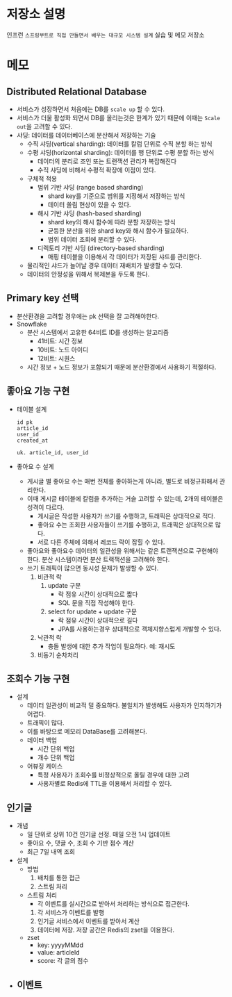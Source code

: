 # 저장소 설명
인프런 `스프링부트로 직접 만들면서 배우는 대규모 시스템 설계` 실습 및 메모 저장소

# 메모
## Distributed Relational Database
- 서비스가 성장하면서 처음에는 DB를 `scale up` 할 수 있다. 
- 서비스가 더울 활성화 되면서 DB를 올리는것은 한계가 있기 때문에 이때는 `Scale out`을 고려할 수 있다. 
- 샤딩: 데이터를 데이터베이스에 분산해서 저장하는 기술
   - 수직 샤딩(vertical sharding): 데이터를 칼럼 단위로 수직 분할 하는 방식
   - 수평 샤딩(horizontal sharding): 데이터를 행 단위로 수평 분할 하는 방식
      - 데이터의 분리로 조인 또는 트랜잭션 관리가 복잡해진다
      - 수직 샤딩에 비해서 수평적 확장에 이점이 있다. 
   - 구체적 적용
      - 범위 기반 샤딩 (range based sharding)
         - shard key를 기준으로 범위를 지정해서 저장하는 방식
         - 데이터 쏠림 현상이 있을 수 있다. 
      - 해시 기반 샤딩 (hash-based sharding)
         - shard key의 해시 함수에 따라 분할 저장하는 방식
         - 균등한 분산을 위한 shard key와 해시 함수가 필요하다.
         - 범위 데이터 조회에 분리할 수 있다. 
      - 디렉토리 기반 샤딩 (directory-based sharding)
         - 매핑 테이블을 이용해서 각 데이터가 저장된 샤드를 관리한다. 
   - 물리적인 샤드가 늘어날 경우 데이터 재배치가 발생할 수 있다. 
   - 데이터의 안정성을 위해서 복제본을 두도록 한다. 

## Primary key 선택
- 분산환경을 고려할 경우에는 pk 선택을 잘 고려해야한다. 
- Snowflake
   - 분산 시스템에서 고유한 64비트 ID를 생성하는 알고리즘
      - 41비트: 시간 정보
      - 10비트: 노드 아이디
      - 12비트: 시퀀스
   - 시간 정보 + 노드 정보가 포함되기 때문에 분산환경에서 사용하기 적절하다. 

## 좋아요 기능 구현
- 테이블 설계
   ```
   id pk
   article_id 
   user_id
   created_at

   uk. article_id, user_id
   ```

- 좋아요 수 설계
   - 게시글 별 좋아요 수는 매번 전체를 좋아하는게 아니라, 별도로 비정규화해서 관리한다. 
   - 이때 게시글 테이블에 칼럼을 추가하는 거슬 고려할 수 있는데, 2개의 테이블은 성격이 다르다. 
      - 게시글은 작성한 사용자가 쓰기를 수행하고, 트래픽은 상대적으로 적다. 
      - 좋아요 수는 조회한 사용자들이 쓰기를 수행하고, 트래픽은 상대적으로 많다. 
      - 서로 다른 주체에 의해서 레코드 락이 잡힐 수 있다. 
   - 좋아요와 좋아요수 데이터의 일관성을 위해서는 같은 트랜잭션으로 구현해야 한다. 분산 시스템이라면 분산 트랙잭션을 고려해야 한다. 
   - 쓰기 트래픽이 많으면 동시성 문제가 발생할 수 있다. 
      1. 비관적 락
         1. update 구문
            - 락 점유 시간이 상대적으로 짧다
            - SQL 문을 직접 작성해야 한다. 
         2. select for update + update 구문
            - 락 점유 시간이 상대적으로 길다
            - JPA를 사용하는경우 상대적으로 객체지향스럽게 개발할 수 있다. 
      2. 낙관적 락
         - 충돌 발생에 대한 추가 작업이 필요하다. 예: 재시도
      3. 비동기 순차처리

## 조회수 기능 구현
- 설계
   - 데이터 일관성이 비교적 덜 중요하다. 불일치가 발생해도 사용자가 인지하기가 어렵다. 
   - 트래픽이 많다.
   - 이를 바탕으로 메모리 DataBase를 고려해본다. 
   - 데이터 백업
      - 시간 단위 백업
      - 개수 단위 백업
   - 어뷰징 케이스
      - 특정 사용자가 조회수를 비정상적으로 올릴 경우에 대한 고려
      - 사용자별로 Redis에 TTL을 이용해서 처리할 수 있다. 

## 인기글
- 개념
   - 일 단위로 상위 10건 인기글 선정. 매일 오전 1시 업데이트
   - 좋아요 수, 댓글 수, 조회 수 기반 점수 계산 
   - 최근 7일 내역 조회
- 설계
   - 방법
      1. 배치를 통한 접근
      2. 스트림 처리
   - 스트림 처리
      - 각 이벤트를 실시간으로 받아서 처리하는 방식으로 접근한다. 
      1. 각 서비스가 이벤트를 발행
      2. 인기글 서비스에서 이벤트를 받아서 계산
      3. 데이터에 저장. 저장 공간은 Redis의 zset을 이용한다. 
   - zset
      - key: yyyyMMdd
      - value: articleId
      - score: 각 글의 점수
- 이벤트
   - 
